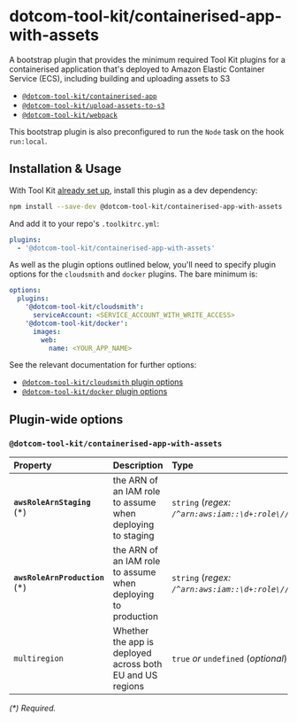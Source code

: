 # dotcom-tool-kit/containerised-app-with-assets

A bootstrap plugin that provides the minimum required Tool Kit plugins for a containerised application that's deployed to Amazon Elastic Container Service (ECS), including building and uploading assets to S3

  - [`@dotcom-tool-kit/containerised-app`](https://github.com/Financial-Times/dotcom-tool-kit/tree/main/plugins/containerised-app)
  - [`@dotcom-tool-kit/upload-assets-to-s3`](https://github.com/Financial-Times/dotcom-tool-kit/tree/main/plugins/upload-assets-to-s3)
  - [`@dotcom-tool-kit/webpack`](https://github.com/Financial-Times/dotcom-tool-kit/tree/main/plugins/webpack)

This bootstrap plugin is also preconfigured to run the `Node` task on the hook `run:local`.

## Installation & Usage

With Tool Kit [already set up](https://github.com/financial-times/dotcom-tool-kit#installing-and-using-tool-kit), install this plugin as a dev dependency:

```sh
npm install --save-dev @dotcom-tool-kit/containerised-app-with-assets
```

And add it to your repo's `.toolkitrc.yml`:

```yml
plugins:
  - '@dotcom-tool-kit/containerised-app-with-assets'
```

As well as the plugin options outlined below, you'll need to specify plugin options for the `cloudsmith` and `docker` plugins. The bare minimum is:

```yml
options:
  plugins:
    '@dotcom-tool-kit/cloudsmith':
      serviceAccount: <SERVICE_ACCOUNT_WITH_WRITE_ACCESS>
    '@dotcom-tool-kit/docker':
      images:
        web:
          name: <YOUR_APP_NAME>
```

See the relevant documentation for further options:

  - [`@dotcom-tool-kit/cloudsmith` plugin options](https://github.com/Financial-Times/dotcom-tool-kit/tree/main/plugins/cloudsmith#plugin-wide-options)
  - [`@dotcom-tool-kit/docker` plugin options](https://github.com/Financial-Times/dotcom-tool-kit/tree/main/plugins/docker#plugin-wide-options)

<!-- begin autogenerated docs -->
## Plugin-wide options

### `@dotcom-tool-kit/containerised-app-with-assets`

| Property                        | Description                                                   | Type                                             | Default     |
| :------------------------------ | :------------------------------------------------------------ | :----------------------------------------------- | :---------- |
| **`awsRoleArnStaging`** (\*)    | the ARN of an IAM role to assume when deploying to staging    | `string` (_regex: `/^arn:aws:iam::\d+:role\//`_) |             |
| **`awsRoleArnProduction`** (\*) | the ARN of an IAM role to assume when deploying to production | `string` (_regex: `/^arn:aws:iam::\d+:role\//`_) |             |
| `multiregion`                   | Whether the app is deployed across both EU and US regions     | `true` _or_ `undefined` (_optional_)             | `undefined` |

_(\*) Required._
<!-- end autogenerated docs -->
